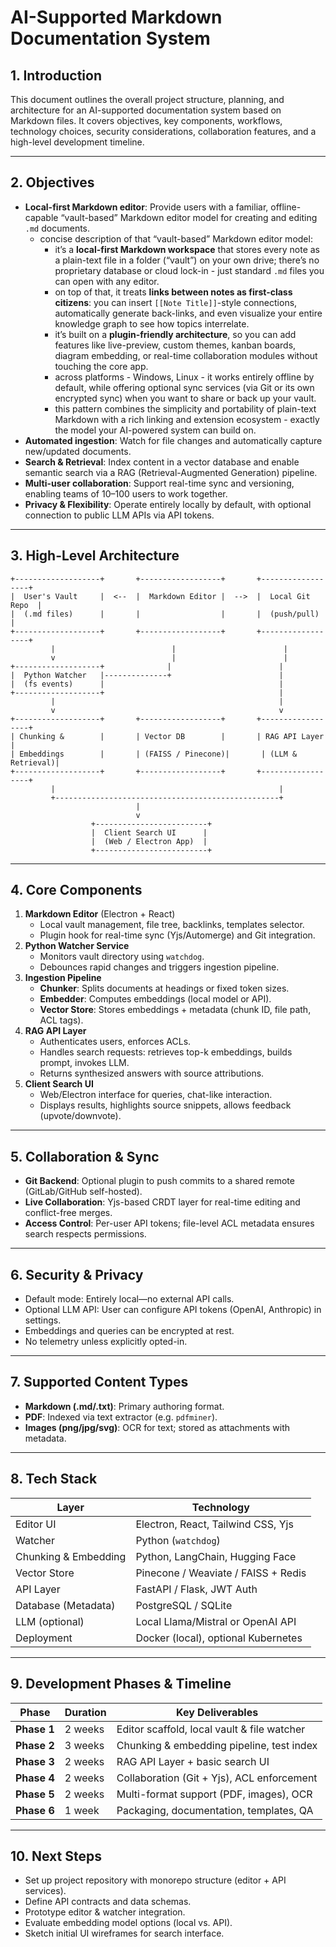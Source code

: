 # AI-Supported Markdown Documentation System

## 1. Introduction

This document outlines the overall project structure, planning, and architecture for an AI-supported documentation system based on Markdown files. It covers objectives, key components, workflows, technology choices, security considerations, collaboration features, and a high-level development timeline.

---

## 2. Objectives

- **Local-first Markdown editor**: Provide users with a familiar, offline-capable “vault-based” Markdown editor model for creating and editing `.md` documents.
	- concise description of that “vault-based” Markdown editor model:
		- it’s a **local-first Markdown workspace** that stores every note as a plain-text file in a folder (“vault”) on your own drive; there’s no proprietary database or cloud lock-in - just standard `.md` files you can open with any editor.
		- on top of that, it treats **links between notes as first-class citizens**: you can insert `[[Note Title]]`-style connections, automatically generate back-links, and even visualize your entire knowledge graph to see how topics interrelate.
		- it’s built on a **plugin-friendly architecture**, so you can add features like live-preview, custom themes, kanban boards, diagram embedding, or real-time collaboration modules without touching the core app.
		- across platforms - Windows, Linux - it works entirely offline by default, while offering optional sync services (via Git or its own encrypted sync) when you want to share or back up your vault.
		- this pattern combines the simplicity and portability of plain-text Markdown with a rich linking and extension ecosystem - exactly the model your AI-powered system can build on.
- **Automated ingestion**: Watch for file changes and automatically capture new/updated documents.
- **Search & Retrieval**: Index content in a vector database and enable semantic search via a RAG (Retrieval-Augmented Generation) pipeline.
- **Multi-user collaboration**: Support real-time sync and versioning, enabling teams of 10–100 users to work together.
- **Privacy & Flexibility**: Operate entirely locally by default, with optional connection to public LLM APIs via API tokens.

---

## 3. High-Level Architecture

```plaintext
+-------------------+       +------------------+       +------------------+
|  User's Vault     |  <--  |  Markdown Editor |  -->  |  Local Git Repo  |
|  (.md files)      |       |                  |       |  (push/pull)     |
+-------------------+       +------------------+       +------------------+
         |                          |                        |
         v                          |                        |
+-------------------+              |                        |
|  Python Watcher   |--------------+                        |
|  (fs events)      |                                       |
+-------------------+                                       |
         |                                                  |
         v                                                  v
+-------------------+       +------------------+       +------------------+
| Chunking &        |       | Vector DB        |       | RAG API Layer    |
| Embeddings        |       | (FAISS / Pinecone)|       | (LLM & Retrieval)|
+-------------------+       +------------------+       +------------------+
         |                                                  |
         +--------------------------------------------------+
                            |
                            v
                  +-------------------------+
                  |  Client Search UI      |
                  |  (Web / Electron App)  |
                  +-------------------------+
```

---

## 4. Core Components

1. **Markdown Editor** (Electron + React)
    - Local vault management, file tree, backlinks, templates selector.
    - Plugin hook for real-time sync (Yjs/Automerge) and Git integration.
2. **Python Watcher Service**
    - Monitors vault directory using `watchdog`.
    - Debounces rapid changes and triggers ingestion pipeline.
3. **Ingestion Pipeline**
    - **Chunker**: Splits documents at headings or fixed token sizes.
    - **Embedder**: Computes embeddings (local model or API).
    - **Vector Store**: Stores embeddings + metadata (chunk ID, file path, ACL tags).
4. **RAG API Layer**
    - Authenticates users, enforces ACLs.
    - Handles search requests: retrieves top-k embeddings, builds prompt, invokes LLM.
    - Returns synthesized answers with source attributions.
5. **Client Search UI**
    - Web/Electron interface for queries, chat-like interaction.
    - Displays results, highlights source snippets, allows feedback (upvote/downvote).

---

## 5. Collaboration & Sync

- **Git Backend**: Optional plugin to push commits to a shared remote (GitLab/GitHub self-hosted).
- **Live Collaboration**: Yjs-based CRDT layer for real-time editing and conflict-free merges.
- **Access Control**: Per-user API tokens; file-level ACL metadata ensures search respects permissions.

---

## 6. Security & Privacy

- Default mode: Entirely local—no external API calls.
- Optional LLM API: User can configure API tokens (OpenAI, Anthropic) in settings.
- Embeddings and queries can be encrypted at rest.
- No telemetry unless explicitly opted-in.

---

## 7. Supported Content Types

- **Markdown (.md/.txt)**: Primary authoring format.
- **PDF**: Indexed via text extractor (e.g. `pdfminer`).
- **Images (png/jpg/svg)**: OCR for text; stored as attachments with metadata.

---

## 8. Tech Stack

|Layer|Technology|
|---|---|
|Editor UI|Electron, React, Tailwind CSS, Yjs|
|Watcher|Python (`watchdog`)|
|Chunking & Embedding|Python, LangChain, Hugging Face|
|Vector Store|Pinecone / Weaviate / FAISS + Redis|
|API Layer|FastAPI / Flask, JWT Auth|
|Database (Metadata)|PostgreSQL / SQLite|
|LLM (optional)|Local Llama/Mistral or OpenAI API|
|Deployment|Docker (local), optional Kubernetes|

---

## 9. Development Phases & Timeline

|Phase|Duration|Key Deliverables|
|---|---|---|
|**Phase 1**|2 weeks|Editor scaffold, local vault & file watcher|
|**Phase 2**|3 weeks|Chunking & embedding pipeline, test index|
|**Phase 3**|2 weeks|RAG API Layer + basic search UI|
|**Phase 4**|2 weeks|Collaboration (Git + Yjs), ACL enforcement|
|**Phase 5**|2 weeks|Multi-format support (PDF, images), OCR|
|**Phase 6**|1 week|Packaging, documentation, templates, QA|

---

## 10. Next Steps

- Set up project repository with monorepo structure (editor + API services).
- Define API contracts and data schemas.
- Prototype editor & watcher integration.
- Evaluate embedding model options (local vs. API).
- Sketch initial UI wireframes for search interface.

